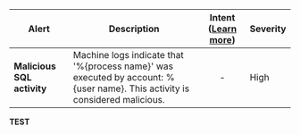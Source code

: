 |Alert|Description|Intent ([Learn more](#intentions))|Severity|
|----|----|:----:|--|
|**Malicious SQL activity**|Machine logs indicate that '%{process name}' was executed by account: %{user name}. This activity is considered malicious.|-|High|
**TEST**
